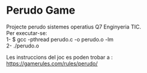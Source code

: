 # Perudo Game
Projecte perudo sistemes operatius Q7 Enginyeria TIC.  
Per executar-se:  
    1- $ gcc -pthread perudo.c -o perudo.o -lm  
    2- ./perudo.o  

  Les instruccions del joc es poden trobar a : 
https://gamerules.com/rules/perudo/